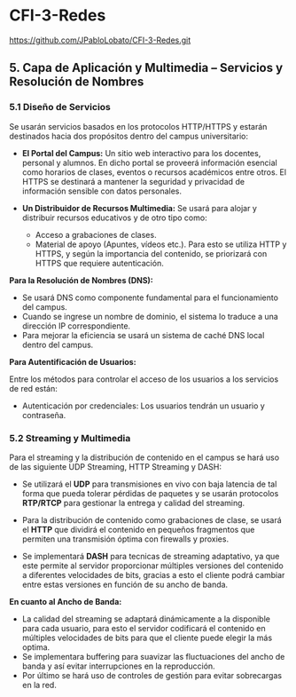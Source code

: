 # CFI-3-Redes
https://github.com/JPabloLobato/CFI-3-Redes.git

## 5. Capa de Aplicación y Multimedia – Servicios y Resolución de Nombres

### 5.1 Diseño de Servicios

Se usarán servicios basados en los protocolos HTTP/HTTPS y estarán destinados hacia dos propósitos dentro del campus universitario:

* **El Portal del Campus:** Un sitio web interactivo para los docentes, personal y alumnos. En dicho portal se proveerá información esencial como horarios de clases, eventos o recursos académicos entre otros. El HTTPS se destinará a mantener la seguridad y privacidad de información sensible con datos personales.

* **Un Distribuidor de Recursos Multimedia:** Se usará para alojar y distribuir recursos educativos y de otro tipo como:
    * Acceso a grabaciones de clases.
    * Material de apoyo (Apuntes, vídeos etc.).
    Para esto se utiliza HTTP y HTTPS, y según la importancia del contenido, se priorizará con HTTPS que requiere autenticación.

**Para la Resolución de Nombres (DNS):**

* Se usará DNS como componente fundamental para el funcionamiento del campus.
* Cuando se ingrese un nombre de dominio, el sistema lo traduce a una dirección IP correspondiente.
* Para mejorar la eficiencia se usará un sistema de caché DNS local dentro del campus.

**Para Autentificación de Usuarios:**

Entre los métodos para controlar el acceso de los usuarios a los servicios de red están:

* Autenticación por credenciales: Los usuarios tendrán un usuario y contraseña.

### 5.2 Streaming y Multimedia

Para el streaming y la distribución de contenido en el campus se hará uso de las siguiente UDP Streaming, HTTP Streaming y DASH:

* Se utilizará el **UDP** para transmisiones en vivo con baja latencia de tal forma que pueda tolerar pérdidas de paquetes y se usarán protocolos **RTP/RTCP** para gestionar la entrega y calidad del streaming.

* Para la distribución de contenido como grabaciones de clase, se usará el **HTTP** que dividirá el contenido en pequeños fragmentos que permiten una transmisión óptima con firewalls y proxies.

* Se implementará **DASH** para tecnicas de streaming adaptativo, ya que este permite al servidor proporcionar múltiples versiones del contenido a diferentes velocidades de bits, gracias a esto el cliente podrá cambiar entre estas versiones en función de su ancho de banda.

**En cuanto al Ancho de Banda:**

* La calidad del streaming se adaptará dinámicamente a la disponible para cada usuario, para esto el servidor codificará el contenido en múltiples velocidades de bits para que el cliente puede elegir la más optima.
* Se implementara buffering para suavizar las fluctuaciones del ancho de banda y así evitar interrupciones en la reproducción.
* Por último se hará uso de controles de gestión para evitar sobrecargas en la red.
